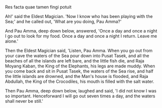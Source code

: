 Res facta quae tamen fingi potuit

Ah!' said the Eldest Magician. 'Now I know who has been playing with the Sea;' and he called out, 'What are you doing, Pau Amma?'

And Pau Amma, deep down below, answered, 'Once a day and once a night I go out to look for my food. Once a day and once a night I return. Leave me alone.'

Then the Eldest Magician said, 'Listen, Pau Amma. When you go out from your cave the waters of the Sea pour down into Pusat Tasek, and all the beaches of all the islands are left bare, and the little fish die, and Raja Moyang Kaban, the King of the Elephants, his legs are made muddy. When you come back and sit in Pusat Tasek, the waters of the Sea rise, and half the little islands are drowned, and the Man's house is flooded, and Raja Abdullah, the King of the Crocodiles, his mouth is filled with the salt water.

Then Pau Amma, deep down below, laughed and said, 'I did not know I was so important. Henceforward I will go out seven times a day, and the waters shall never be still.'
